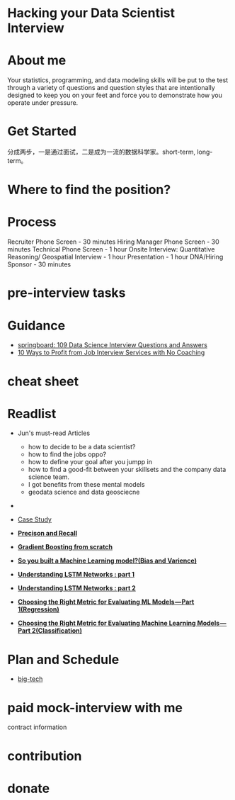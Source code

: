 # Hacking your Data Scientist Interview

# About me

Your statistics, programming, and data modeling skills will be put to the test through a variety of questions and question styles that are intentionally designed to keep you on your feet and force you to demonstrate how you operate under pressure.

# Get Started

分成两步，一是通过面试，二是成为一流的数据科学家。short-term, long-term。

# Where to find the position?

# Process
Recruiter Phone Screen - 30 minutes
Hiring Manager Phone Screen -  30 minutes
Technical Phone Screen - 1 hour
Onsite Interview:
Quantitative Reasoning/ Geospatial Interview - 1 hour
Presentation - 1 hour
DNA/Hiring Sponsor -  30 minutes





# pre-interview tasks



# Guidance
- [springboard: 109 Data Science Interview Questions and Answers](https://www.springboard.com/blog/data-science/data-science-interview-questions/)
- [10 Ways to Profit from Job Interview Services with No Coaching](https://careerdirectors.com/profit-job-interview-coaching-strategy-services/)

# cheat sheet


# Readlist
* Jun's must-read Articles
    * how to decide to be a data scientist?
    * how to find the jobs oppo?
    * how to define your goal after you jumpp in
    * how to find a good-fit between your skillsets and the company data science team.
    * I got benefits from these mental models 
    * geodata science and data geosciecne
* [](rl-stats.md)
* [Case Study](rl-stats.md)

* [**Precison and Recall**](https://en.wikipedia.org/wiki/Precision_and_recall)
* [**Gradient Boosting from scratch**](https://medium.com/mlreview/gradient-boosting-from-scratch-1e317ae4587d)
* [**So you built a Machine Learning model?(Bias and Varience)**](http://sourabhbajaj.com/blog/2017/03/16/so-you-built-a-machine-learning-model/)
* [**Understanding LSTM Networks : part 1**](http://colah.github.io/posts/2015-08-Understanding-LSTMs/)
* [**Understanding LSTM Networks : part 2**](https://arxiv.org/abs/1603.01354v5)
* [**Choosing the Right Metric for Evaluating ML Models — Part 1(Regression)**](https://towardsdatascience.com/choosing-the-right-metric-for-machine-learning-models-part-1-a99d7d7414e4)
* [**Choosing the Right Metric for Evaluating Machine Learning Models — Part 2(Classification)**](https://towardsdatascience.com/choosing-the-right-metric-for-evaluating-machine-learning-models-part-2-86d5649a5428)



# Plan and Schedule

- [big-tech](plan-big-tech.md)


# paid mock-interview with me

contract information


# contribution

# donate